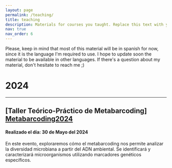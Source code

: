 ```yaml
---
layout: page
permalink: /teaching/
title: teaching
description: Materials for courses you taught. Replace this text with your description.
nav: true
nav_order: 6
---
```


Please, keep in mind that most of this material will be in spanish for now, since it is the language I'm required to use. I hope to update soon the material to be available in other languages. If there's a question about my material, don't hesitate to reach me ;)

# 2024
---
## [Taller Teórico-Práctico de Metabarcoding] [Metabarcoding2024]
#### Realizado el día: 30 de Mayo del 2024
En este evento, exploraremos cómo el metabarcoding nos permite analizar la diversidad microbiana a partir del ADN ambiental. Se identificará y caracterizará microorganismos utilizando marcadores genéticos específicos.

[Metabarcoding2024]: /teaching/metabarcoding2024